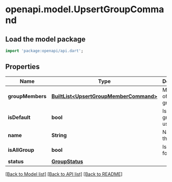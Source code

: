 # openapi.model.UpsertGroupCommand

## Load the model package
```dart
import 'package:openapi/api.dart';
```

## Properties
Name | Type | Description | Notes
------------ | ------------- | ------------- | -------------
**groupMembers** | [**BuiltList&lt;UpsertGroupMemberCommand&gt;**](UpsertGroupMemberCommand.md) | Members of the group | 
**isDefault** | **bool** | Is default group (not used yet) | [optional] 
**name** | **String** | Name of the group | 
**isAllGroup** | **bool** | Is all group for user | [optional] 
**status** | [**GroupStatus**](GroupStatus.md) |  | 

[[Back to Model list]](../README.md#documentation-for-models) [[Back to API list]](../README.md#documentation-for-api-endpoints) [[Back to README]](../README.md)


